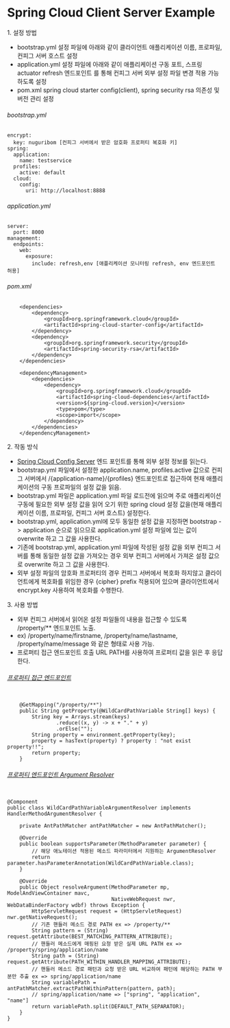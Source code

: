 # Spring Cloud Client Server Example

1\. 설정 방법 
* bootstrap.yml 설정 파일에 아래와 같이 클라이언트 애플리케이션 이름, 프로파일, 컨피그 서버 호스트 설정
* application.yml 설정 파일에 아래와 같이 애플리케이션 구동 포트, 스프링 actuator refresh 엔드포인트
를 통해 컨피그 서버 외부 설정 파일 변경 적용 가능 하도록 설정
* pom.xml spring cloud starter config(client), spring security rsa  의존성 및 버전 관리 설정  

###### bootstrap.yml

```$xslt
encrypt:
  key: nuguribom [컨피그 서버에서 받은 암호화 프로퍼티 복호화 키]
spring:
  application:
    name: testservice
  profiles:
    active: default
  cloud:
    config:
      uri: http://localhost:8888
```

###### application.yml

```$xslt
server:
  port: 8000
management:
  endpoints:
    web:
      exposure:
        include: refresh,env [애플리케이션 모니터링 refresh, env 엔드포인트 허용]
```

###### pom.xml

```$xslt
    <dependencies>
        <dependency>
            <groupId>org.springframework.cloud</groupId>
            <artifactId>spring-cloud-starter-config</artifactId>
        </dependency>
        <dependency>
            <groupId>org.springframework.security</groupId>
            <artifactId>spring-security-rsa</artifactId>
        </dependency>
    </dependencies>

    <dependencyManagement>
        <dependencies>
            <dependency>
                <groupId>org.springframework.cloud</groupId>
                <artifactId>spring-cloud-dependencies</artifactId>
                <version>${spring-cloud.version}</version>
                <type>pom</type>
                <scope>import</scope>
            </dependency>
        </dependencies>
    </dependencyManagement>
```

2\. 작동 방식  
* [Spring Cloud Config Server](https://github.com/nmrhtn7898/config-server) 엔드 포인트를 통해 외부 설정 정보를 읽는다.
* bootstrap.yml 파일에서 설정한 application.name, profiles.active 값으로 컨피그 서버에서 
/{application-name}/{profiles} 엔드포인트로 접근하여 현재 애플리케이션의 구동 프로파일의 설정 값을 읽음.
* bootstrap.yml 파일은 application.yml 파일 로드전에 읽으며 주로 애플리케이션 구동에 필요한 외부 설정 값을 
읽어 오기 위한 spring cloud 설정 값을(현재 애플리케이션 이름, 프로파일, 컨피그 서버 호스트) 설정한다.
* bootstrap.yml, application.yml에 모두 동일한 설정 값을 지정하면 bootstrap -> application 순으로 읽으므로
application.yml 설정 파일에 있는 값이 overwrite 하고 그 값을 사용한다.
* 기존에 bootstrap.yml, application.yml 파일에 작성된 설정 값을 외부 컨피그 서버를 통해 동일한 설정 값을 가져오는 경우
외부 컨피그 서버에서 가져온 설정 값으로 overwrite 하고 그 값을 사용한다.
* 외부 설정 파일의 암호화 프로퍼티의 경우 컨피그 서버에서 복호화 하지않고 클라이언트에게 복호화를 위임한 경우 {cipher} prefix 
적용되어 있으며 클라이언트에서 encrypt.key 사용하여 복호화를 수행한다.

3\. 사용 방법
* 외부 컨피그 서버에서 읽어온 설정 파일들의 내용을 접근할 수 있도록 /property/** 엔드포인트 노출.
* ex) /property/name/firstname, /property/name/lastname, /property/name/message 와 같은 형태로 사용 가능.
* 프로퍼티 접근 엔드포인트 호출 URL PATH를 사용하여 프로퍼티 값을 읽은 후 응답한다.

###### [프로퍼티 접근 엔드포인트](https://github.com/nmrhtn7898/config-client-example/blob/master/src/main/java/com/example/springcloudconfigclient/controller/PropertyController.java)
```$xslt

    @GetMapping("/property/**")
    public String getProperty(@WildCardPathVariable String[] keys) {
        String key = Arrays.stream(keys)
                .reduce((x, y) -> x + "." + y)
                .orElse("");
        String property = environment.getProperty(key);
        property = hasText(property) ? property : "not exist property!!";
        return property;
    }

```

###### [프로퍼티 엔드포인트 Argument Resolver](https://github.com/nmrhtn7898/config-client-example/blob/master/src/main/java/com/example/springcloudconfigclient/config/WildCardPathVariableArgumentResolver.java)

```$xslt

@Component
public class WildCardPathVariableArgumentResolver implements HandlerMethodArgumentResolver {

    private AntPathMatcher antPathMatcher = new AntPathMatcher();

    @Override
    public boolean supportsParameter(MethodParameter parameter) {
        // 해당 애노테이션 적용된 메소드 파라미터에서 지원하는 ArgumentResolver
        return parameter.hasParameterAnnotation(WildCardPathVariable.class);
    }

    @Override
    public Object resolveArgument(MethodParameter mp, ModelAndViewContainer mavc,
                                  NativeWebRequest nwr, WebDataBinderFactory wdbf) throws Exception {
        HttpServletRequest request = (HttpServletRequest) nwr.getNativeRequest();
        // 기존 핸들러 메소드 경로 PATH ex => /property/**
        String pattern = (String) request.getAttribute(BEST_MATCHING_PATTERN_ATTRIBUTE);
        // 핸들러 메소드에게 매핑된 요청 받은 실제 URL PATH ex => /property/spring/application/name
        String path = (String) request.getAttribute(PATH_WITHIN_HANDLER_MAPPING_ATTRIBUTE);
        // 핸들러 메소드 경로 패턴과 요청 받은 URL 비교하여 패턴에 해당하는 PATH 부분만 추출 ex => spring/application/name
        String variablePath = antPathMatcher.extractPathWithinPattern(pattern, path);
        // spring/application/name => ["spring", "application", "name"]
        return variablePath.split(DEFAULT_PATH_SEPARATOR);
    }
}

```
 